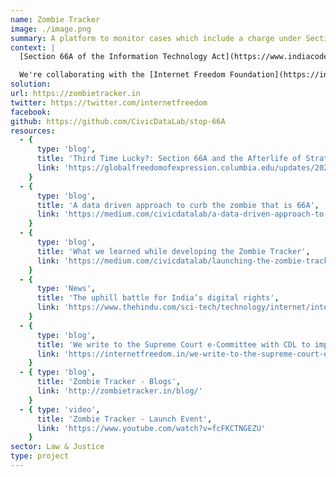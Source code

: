 ```yaml
---
name: Zombie Tracker
image: ./image.png
summary: A platform to monitor cases which include a charge under Section 66A of the Information Technology Act 2000 (as amended in 2008).
context: |
  [Section 66A of the Information Technology Act](https://www.indiacode.nic.in/show-data?actid=AC_CEN_45_76_00001_200021_1517807324077&sectionId=13086&sectionno=66A&orderno=77) ("IT Act"), 2000, was enacted into the statute through an amendment in 2008. The section penalised the sending of "offensive messages" via online communication however failed to define the term “offensive”. Owing to excessive vagueness, the provision was often abused by enforcement authorities and ran the risk of having a chilling effect on free speech on the internet. In 2015, the section was deemed unconstitutional by the Hon’ble Supreme Court of India in Shreya Singhal v Union of India (2015) 5 SCC 1. However, despite repeated directions by the Supreme Court, the most recent in 2019, the provision continues to be invoked across the country.

  We're collaborating with the [Internet Freedom Foundation](https://internetfreedom.in/) (IFF) to create a database of all cases registered under this provision since its inception. This dataset shall further help IFF and other stakeholders insights in strengthening the advocacy efforts to ensure that S. 66A dies a complete constitutional death.
solution:
url: https://zombietracker.in
twitter: https://twitter.com/internetfreedom
facebook:
github: https://github.com/CivicDataLab/stop-66A
resources:
  - {
      type: 'blog',
      title: 'Third Time Lucky?: Section 66A and the Afterlife of Strategic Litigation',
      link: 'https://globalfreedomofexpression.columbia.edu/updates/2023/01/third-time-lucky-section-66a-and-the-afterlife-of-strategic-litigation/'
    }
  - {
      type: 'blog',
      title: 'A data driven approach to curb the zombie that is 66A',
      link: 'https://medium.com/civicdatalab/a-data-driven-approach-to-curb-the-zombie-that-is-66a-1578d955ad4b'
    }
  - {
      type: 'blog',
      title: 'What we learned while developing the Zombie Tracker',
      link: 'https://medium.com/civicdatalab/launching-the-zombie-tracker-11a592a60071'
    }
  - {
      type: 'News',
      title: 'The uphill battle for India’s digital rights',
      link: 'https://www.thehindu.com/sci-tech/technology/internet/internet-digital-liberties-organisations-of-india-2021/article33782713.ece'
    }
  - {
      type: 'blog',
      title: 'We write to the Supreme Court e-Committee with CDL to improve the eCourts platform',
      link: 'https://internetfreedom.in/we-write-to-the-supreme-court-e-committee-with-cdl-to-improve-the-ecourts-platform/'
    }
  - { type: 'blog', 
      title: 'Zombie Tracker - Blogs', 
      link: 'http://zombietracker.in/blog/' 
    }
  - { type: 'video', 
      title: 'Zombie Tracker - Launch Event', 
      link: 'https://www.youtube.com/watch?v=fcFKCTNGEZU' 
    }
sector: Law & Justice
type: project
---
```

